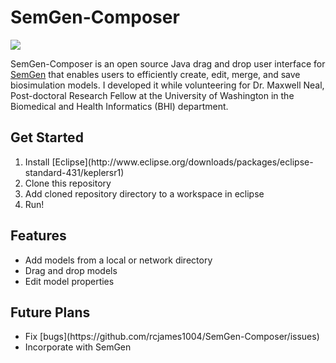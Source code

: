 # SemGen-Composer

<img src="https://github.com/rcjames1004/SemGen-Composer/raw/master/readme%20resources/models.png">

SemGen-Composer is an open source Java drag and drop user interface for [SemGen](http://sbp.bhi.washington.edu/projects/semgen)
that enables users to efficiently create, edit, merge, and save biosimulation models.
I developed it while volunteering for Dr. Maxwell Neal, Post-doctoral Research Fellow at the University of Washington in the Biomedical and Health Informatics (BHI) department.

## Get Started
<ol>
  <li>Install [Eclipse](http://www.eclipse.org/downloads/packages/eclipse-standard-431/keplersr1)</li>
  <li>Clone this repository</li>
  <li>Add cloned repository directory to a workspace in eclipse</li>
  <li>Run!</li>
</ol>

## Features
<ul>
  <li>Add models from a local or network directory</li>
  <li>Drag and drop models</li>
  <li>Edit model properties</li>
</ul>

## Future Plans
<ul>
  <li>Fix [bugs](https://github.com/rcjames1004/SemGen-Composer/issues)</li>
  <li>Incorporate with SemGen</li>
</ul>
